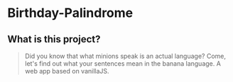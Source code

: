 # Birthday-Palindrome
## What is this project?
>Did you know that what minions speak is an actual language? Come, let's find out what your sentences mean in the banana language.
>A web app based on vanillaJS.



